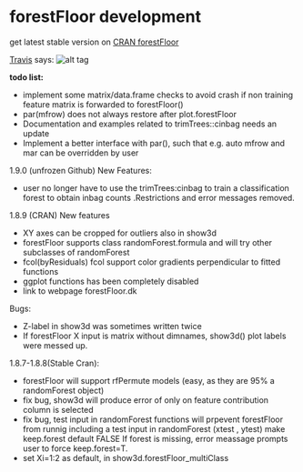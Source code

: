 # forestFloor development

 get latest stable version on [CRAN forestFloor](https://cran.r-project.org/web/packages/forestFloor)

[Travis](https://travis-ci.org/sorhawell/forestFloor) says: ![alt tag](https://travis-ci.org/sorhawell/forestFloor.svg?branch=master)

**todo list:**

- implement some matrix/data.frame checks to avoid crash if non training feature matrix is forwarded to forestFloor()
- par(mfrow) does not always restore after plot.forestFloor
- Documentation and examples related to trimTrees::cinbag needs an update
- Implement a better interface with par(), such that e.g. auto mfrow and mar can be overridden by user

1.9.0 (unfrozen Github)
New Features:
 - user no longer have to use the trimTrees:cinbag to train a classification forest to obtain inbag counts .Restrictions and error messages removed.
 

1.8.9 (CRAN)
New features
- XY axes can be cropped for outliers also in show3d
- forestFloor supports class randomForest.formula and will try other subclasses of randomForest
- fcol(byResiduals) fcol support color gradients perpendicular to fitted functions
- ggplot functions has been completely disabled
- link to webpage forestFloor.dk

Bugs:
- Z-label in show3d was sometimes written twice
- If forestFloor X input is matrix without dimnames, show3d() plot labels were messed up.


1.8.7-1.8.8(Stable Cran):
- forestFloor will support rfPermute models (easy, as they are 95% a randomForest object)
- fix bug, show3d will produce error of only on feature contribution column is selected
- fix bug, test input in randomForest functions will prpevent forestFloor from runnig
        including a test input in randomForest (xtest , ytest) make keep.forest default FALSE If forest is missing, error meassage prompts user to force keep.forest=T. 
- set Xi=1:2 as default, in show3d.forestFloor_multiClass
